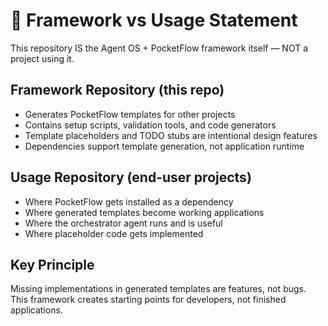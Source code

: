 # 🎯 Framework vs Usage Statement

This repository IS the Agent OS + PocketFlow framework itself — NOT a project using it.

## Framework Repository (this repo)
- Generates PocketFlow templates for other projects
- Contains setup scripts, validation tools, and code generators
- Template placeholders and TODO stubs are intentional design features
- Dependencies support template generation, not application runtime

## Usage Repository (end-user projects)
- Where PocketFlow gets installed as a dependency
- Where generated templates become working applications
- Where the orchestrator agent runs and is useful
- Where placeholder code gets implemented

## Key Principle
Missing implementations in generated templates are features, not bugs. This framework creates starting points for developers, not finished applications.
